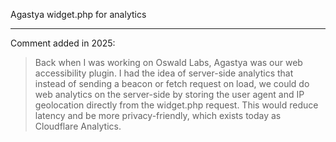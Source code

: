 Agastya widget.php for analytics

---

Comment added in 2025:

> Back when I was working on Oswald Labs, Agastya was our web accessibility plugin. I had the idea of server-side analytics that instead of sending a beacon or fetch request on load, we could do web analytics on the server-side by storing the user agent and IP geolocation directly from the widget.php request. This would reduce latency and be more privacy-friendly, which exists today as Cloudflare Analytics.

